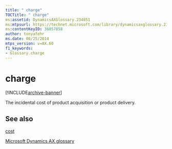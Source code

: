 ```yaml
---
title: " charge"
TOCTitle: " charge"
ms:assetid: DynamicsAXGlossary.234851
ms:mtpsurl: https://technet.microsoft.com/library/dynamicsaxglossary.234851(v=AX.60)
ms:contentKeyID: 36057858
author: tonyafehr
ms.date: 08/25/2014
mtps_version: v=AX.60
f1_keywords:
- Glossary.charge
---
```


# charge


[!INCLUDE[archive-banner](includes/archive-banner.md)]

The incidental cost of product acquisition or product delivery.

## See also

[cost](cost.md)

[Microsoft Dynamics AX glossary](glossary/microsoft-dynamics-ax-glossary.md)

  


